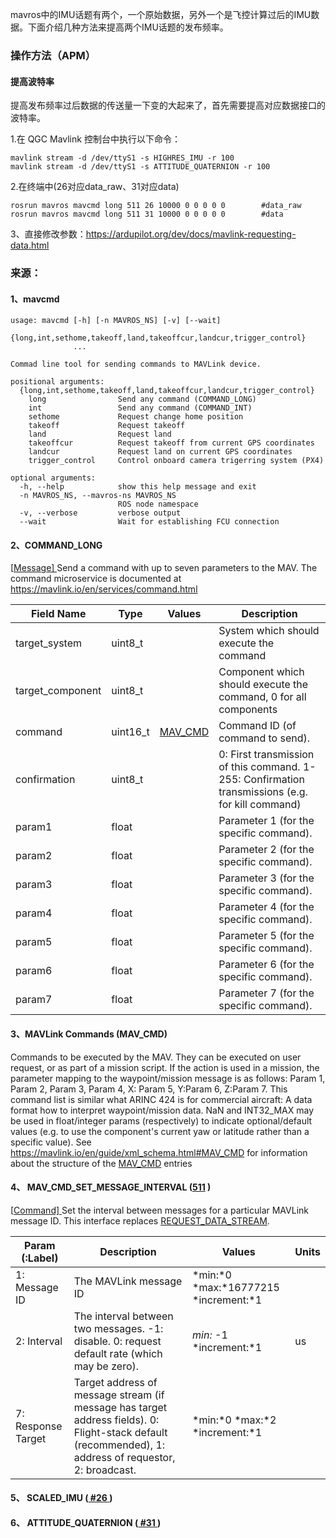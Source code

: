 mavros中的IMU话题有两个，一个原始数据，另外一个是飞控计算过后的IMU数据。下面介绍几种方法来提高两个IMU话题的发布频率。

### 操作方法（APM）

#### 提高波特率

提高发布频率过后数据的传送量一下变的大起来了，首先需要提高对应数据接口的波特率。

1.在 QGC Mavlink 控制台中执行以下命令：

```
mavlink stream -d /dev/ttyS1 -s HIGHRES_IMU -r 100
mavlink stream -d /dev/ttyS1 -s ATTITUDE_QUATERNION -r 100
```

2.在终端中(26对应data_raw、31对应data)

```
rosrun mavros mavcmd long 511 26 10000 0 0 0 0 0		#data_raw
rosrun mavros mavcmd long 511 31 10000 0 0 0 0 0		#data
```

3、直接修改参数：https://ardupilot.org/dev/docs/mavlink-requesting-data.html

### 来源：

#### 1、mavcmd

```
usage: mavcmd [-h] [-n MAVROS_NS] [-v] [--wait]
              {long,int,sethome,takeoff,land,takeoffcur,landcur,trigger_control}
              ...

Commad line tool for sending commands to MAVLink device.

positional arguments:
  {long,int,sethome,takeoff,land,takeoffcur,landcur,trigger_control}
    long                Send any command (COMMAND_LONG)
    int                 Send any command (COMMAND_INT)
    sethome             Request change home position
    takeoff             Request takeoff
    land                Request land
    takeoffcur          Request takeoff from current GPS coordinates
    landcur             Request land on current GPS coordinates
    trigger_control     Control onboard camera trigerring system (PX4)

optional arguments:
  -h, --help            show this help message and exit
  -n MAVROS_NS, --mavros-ns MAVROS_NS
                        ROS node namespace
  -v, --verbose         verbose output
  --wait                Wait for establishing FCU connection
```

#### 2、COMMAND_LONG

[[Message\] ](https://mavlink.io/zh/messages/common.html#messages)Send a command with up to seven parameters to the MAV. The command microservice is documented at https://mavlink.io/en/services/command.html

| Field Name       | Type     | Values                                                       | Description                                                  |
| ---------------- | -------- | ------------------------------------------------------------ | ------------------------------------------------------------ |
| target_system    | uint8_t  |                                                              | System which should execute the command                      |
| target_component | uint8_t  |                                                              | Component which should execute the command, 0 for all components |
| command          | uint16_t | [MAV_CMD](https://mavlink.io/zh/messages/common.html#MAV_CMD) | Command ID (of command to send).                             |
| confirmation     | uint8_t  |                                                              | 0: First transmission of this command. 1-255: Confirmation transmissions (e.g. for kill command) |
| param1           | float    |                                                              | Parameter 1 (for the specific command).                      |
| param2           | float    |                                                              | Parameter 2 (for the specific command).                      |
| param3           | float    |                                                              | Parameter 3 (for the specific command).                      |
| param4           | float    |                                                              | Parameter 4 (for the specific command).                      |
| param5           | float    |                                                              | Parameter 5 (for the specific command).                      |
| param6           | float    |                                                              | Parameter 6 (for the specific command).                      |
| param7           | float    |                                                              | Parameter 7 (for the specific command).                      |

#### 3、MAVLink Commands (MAV_CMD)

Commands to be executed by the MAV. They can be executed on user request, or as part of a mission script. If the action is used in a mission, the parameter mapping to the waypoint/mission message is as follows: Param 1, Param 2, Param 3, Param 4, X: Param 5, Y:Param 6, Z:Param 7. This command list is similar what ARINC 424 is for commercial aircraft: A data format how to interpret waypoint/mission data. NaN and INT32_MAX may be used in float/integer params (respectively) to indicate optional/default values (e.g. to use the component's current yaw or latitude rather than a specific value). See https://mavlink.io/en/guide/xml_schema.html#MAV_CMD for information about the structure of the [MAV_CMD](https://mavlink.io/zh/messages/common.html#mav_commands) entries

#### 4、 MAV_CMD_SET_MESSAGE_INTERVAL ([511](https://mavlink.io/en/messages/common.html#MAV_CMD_SET_MESSAGE_INTERVAL) )

[[Command\] ](https://mavlink.io/en/messages/common.html#mav_commands)Set the interval between messages for a particular MAVLink message ID. This interface replaces [REQUEST_DATA_STREAM](https://mavlink.io/en/messages/common.html#REQUEST_DATA_STREAM).

| Param (:Label)     | Description                                                  | Values                               | Units |
| ------------------ | ------------------------------------------------------------ | ------------------------------------ | ----- |
| 1: Message ID      | The MAVLink message ID                                       | *min:*0 *max:*16777215 *increment:*1 |       |
| 2: Interval        | The interval between two messages. -1: disable. 0: request default rate (which may be zero). | *min:* -1 *increment:*1              | us    |
| 7: Response Target | Target address of message stream (if message has target address fields). 0: Flight-stack default (recommended), 1: address of requestor, 2: broadcast. | *min:*0 *max:*2 *increment:*1        |       |

#### 5、 SCALED_IMU ([ #26 ](https://mavlink.io/en/messages/common.html#SCALED_IMU))

#### 6、 ATTITUDE_QUATERNION ([ #31 ](https://mavlink.io/en/messages/common.html#ATTITUDE_QUATERNION))